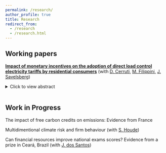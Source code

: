 ```yaml
---
permalink: /research/
author_profile: true
title: Research
redirect_from:
  - /research
  - /research.html
---
```

## Working papers

  [**Impact of monetary incentives on the adoption of direct load control electricity tariffs by residential consumers**](https://ethz.ch/content/dam/ethz/special-interest/mtec/cer-eth/cer-eth-dam/documents/working-papers/wp-23-389.pdf) (with [D. Cerruti](https://davidecerruti.weebly.com/), [M. Filippini](https://scholar.google.com/citations?user=rFW0mNUAAAAJ&hl=it), [J. Savelsberg](https://sites.google.com/view/jonassavelsberg/about))  <br/>
  <details>
  <summary>Click to view abstract</summary>
To overcome the inherent clash between the ever-increasing push for electrification in the transportation and heating sectors, and the intermittent nature of renewable energy sources, demand response solutions such as direct load control (DLC) tariffs are receiving growing
attention from researchers and policymakers. The present study aims to investigate the impact of two measures (i.e. a video intervention and an upfront subsidy) in increasing the acceptance rates of an existing DLC tariff targeted at electric vehicle charging stations and heat pumps in Switzerland. To achieve this, we combine two randomized-controlled trials: (1) a stated-choice contingent valuation on electric vehicle owners to confirm the validity of the upfront susbidy, and (2) a revealed-preference field experiment on an existing DLC tariff proposed to the clients of a local distribution system operator. Results suggest that both measures of video and monetary intervention increase contact and subscription rates to the proposed DLC tariff, although the monetary intervention appears to be more convincing to consumers. Further, we use these results in combination with a bottom-up electricity market model to simulate the consequences on the level of system cost of a large-scale implementation of a DLC tariff.
  </details> <br/>
 
## Work in Progress

The impact of free carbon credits on emissions: Evidence from France <br/>

Multidimentional climate risk and firm behaviour (with [S. Houde](https://sebastien-houde.com/)) <br/>

Can financial resources improve national exams scores? Evidence from a prize in Ceará, Brazil (with [J. dos Santos](https://sites.google.com/site/joaorpereirasantos/home)) <br/>
